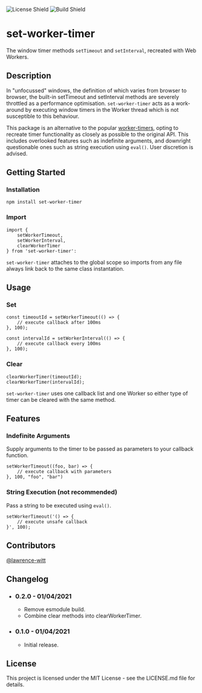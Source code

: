 ![License Shield](https://img.shields.io/github/license/lawrence-witt/set-worker-timer?style=flat-square)
![Build Shield](https://img.shields.io/travis/com/lawrence-witt/set-worker-timer?style=flat-square)

# set-worker-timer

The window timer methods `setTimeout` and `setInterval`, recreated with Web Workers.

## Description

In "unfocussed" windows, the definition of which varies from browser to browser, the built-in setTimeout and setInterval methods are severely throttled as a performance optimisation. `set-worker-timer` acts as a work-around by executing window timers in the Worker thread which is not susceptible to this behaviour.

This package is an alternative to the popular [worker-timers](https://github.com/chrisguttandin/worker-timers), opting to recreate timer functionality as closely as possible to the original API. This includes overlooked features such as indefinite arguments, and downright questionable ones such as string execution using `eval()`. User discretion is advised.

## Getting Started

### Installation

````
npm install set-worker-timer
````

### Import

````
import { 
    setWorkerTimeout, 
    setWorkerInterval,
    clearWorkerTimer
} from 'set-worker-timer':
````
`set-worker-timer` attaches to the global scope so imports from any file always link back to the same class instantation.

## Usage

### Set

````
const timeoutId = setWorkerTimeout(() => {
    // execute callback after 100ms
}, 100);

const intervalId = setWorkerInterval(() => {
    // execute callback every 100ms
}, 100);
````

### Clear

````
clearWorkerTimer(timeoutId);
clearWorkerTimer(intervalId);
````
`set-worker-timer` uses one callback list and one Worker so either type of timer can be cleared with the same method.

## Features

### Indefinite Arguments

Supply arguments to the timer to be passed as parameters to your callback function.

````
setWorkerTimeout((foo, bar) => {
    // execute callback with parameters
}, 100, "foo", "bar")
````
### String Execution (not recommended)

Pass a string to be executed using `eval()`.

````
setWorkerTimeout('() => {
    // execute unsafe callback
}', 100);
````

## Contributors

[@lawrence-witt](https://github.com/lawrence-witt)

## Changelog

* ### 0.2.0 - 01/04/2021
  * Remove esmodule build.
  * Combine clear methods into clearWorkerTimer.

* ### 0.1.0 - 01/04/2021
  * Initial release.

## License

This project is licensed under the MIT License - see the LICENSE.md file for details.